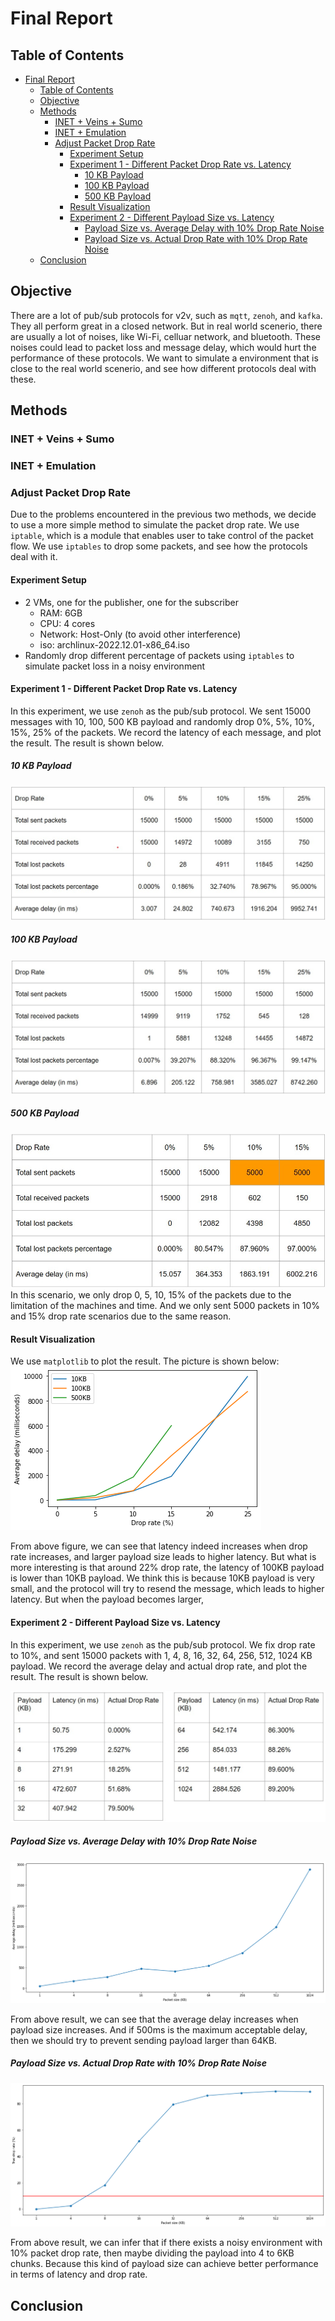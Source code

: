 # Final Report

## Table of Contents

- [Final Report](#final-report)
  - [Table of Contents](#table-of-contents)
  - [Objective](#objective)
  - [Methods](#methods)
    - [INET + Veins + Sumo](#inet--veins--sumo)
    - [INET + Emulation](#inet--emulation)
    - [Adjust Packet Drop Rate](#adjust-packet-drop-rate)
      - [Experiment Setup](#experiment-setup)
      - [Experiment 1 - Different Packet Drop Rate vs. Latency](#experiment-1---different-packet-drop-rate-vs-latency)
        - [10 KB Payload](#10-kb-payload)
        - [100 KB Payload](#100-kb-payload)
        - [500 KB Payload](#500-kb-payload)
      - [Result Visualization](#result-visualization)
      - [Experiment 2 - Different Payload Size vs. Latency](#experiment-2---different-payload-size-vs-latency)
        - [Payload Size vs. Average Delay with 10% Drop Rate Noise](#payload-size-vs-average-delay-with-10-drop-rate-noise)
        - [Payload Size vs. Actual Drop Rate with 10% Drop Rate Noise](#payload-size-vs-actual-drop-rate-with-10-drop-rate-noise)
  - [Conclusion](#conclusion)

## Objective

There are a lot of pub/sub protocols for v2v, such as `mqtt`, `zenoh`, and `kafka`. They all perform great in a closed network. But in real world scenerio, there are usually a lot of noises, like Wi-Fi, celluar network, and bluetooth. These noises could lead to packet loss and message delay, which would hurt the performance of these protocols.
We want to simulate a environment that is close to the real world scenerio, and see how different protocols deal with these.

## Methods

### INET + Veins + Sumo

### INET + Emulation

### Adjust Packet Drop Rate
Due to the problems encountered in the previous two methods, we decide to use a more simple method to simulate the packet drop rate. We use `iptable`, which is a module that enables user to take control of the packet flow. We use `iptables` to drop some packets, and see how the protocols deal with it.

#### Experiment Setup
* 2 VMs, one for the publisher, one for the subscriber
  * RAM: 6GB
  * CPU: 4 cores
  * Network: Host-Only (to avoid other interference)
  * iso: archlinux-2022.12.01-x86_64.iso
* Randomly drop different percentage of packets using `iptables` to simulate packet loss in a noisy environment

#### Experiment 1 - Different Packet Drop Rate vs. Latency
In this experiment, we use `zenoh` as the pub/sub protocol. We sent 15000 messages with 10, 100, 500 KB payload and randomly drop 0%, 5%, 10%, 15%, 25% of the packets. We record the latency of each message, and plot the result. The result is shown below.

##### 10 KB Payload
![](./zenoh-measurement/pictures/10kb.jpg)

##### 100 KB Payload
![](./zenoh-measurement/pictures/100kb.jpg)

##### 500 KB Payload
![](./zenoh-measurement/pictures/500kb.jpg)
In this scenario, we only drop 0, 5, 10, 15% of the packets due to the limitation of the machines and time. And we only sent 5000 packets in 10% and 15% drop rate scenarios due to the same reason. 

#### Result Visualization
We use `matplotlib` to plot the result. The picture is shown below:
![](./zenoh-measurement/pictures/experiement1_visualization.png)

From above figure, we can see that latency indeed increases when drop rate increases, and larger payload size leads to higher latency. But what is more interesting is that around 22% drop rate, the latency of 100KB payload is lower than 10KB payload. We think this is because 10KB payload is very small, and the protocol will try to resend the message, which leads to higher latency. But when the payload becomes larger, 
#### Experiment 2 - Different Payload Size vs. Latency
In this experiment, we use `zenoh` as the pub/sub protocol. We fix drop rate to 10%, and sent 15000 packets with 1, 4, 8, 16, 32, 64, 256, 512, 1024 KB payload. We record the average delay and actual drop rate, and plot the result. The result is shown below.

![](./zenoh-measurement/pictures/experiment2_table.jpg)

##### Payload Size vs. Average Delay with 10% Drop Rate Noise
![](./zenoh-measurement/pictures/experiment2_fig1.png)

From above result, we can see that the average delay increases when payload size increases. And if 500ms is the maximum acceptable delay, then we should try to prevent sending payload larger than 64KB.

##### Payload Size vs. Actual Drop Rate with 10% Drop Rate Noise
![](./zenoh-measurement/pictures/experiment2_fig2.png)

From above result, we can infer that if there exists a noisy environment with 10% packet drop rate, then maybe dividing the payload into 4 to 6KB chunks. Because this kind of payload size can achieve better performance in terms of latency and drop rate. 
## Conclusion
